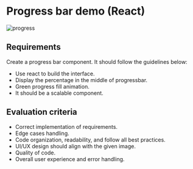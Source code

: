 # Progress bar demo (React)

![progress](https://github.com/user-attachments/assets/db6daa5f-0fc8-4e54-b9f0-1b359eba722d)


## Requirements

Create a progress bar component. It should follow the guidelines below:

* Use react to build the interface.
* Display the percentage in the middle of progressbar.
* Green progress fill animation.
* It should be a scalable component.

## Evaluation criteria

* Correct implementation of requirements.
* Edge cases handling.
* Code organization, readability, and follow all best practices.
* UI/UX design should align with the given image.
* Quality of code.
* Overall user experience and error handling.




